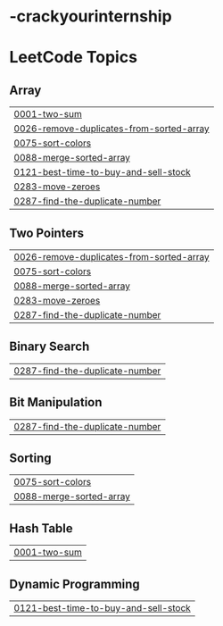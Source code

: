# -crackyourinternship
<!---LeetCode Topics Start-->
# LeetCode Topics
## Array
|  |
| ------- |
| [0001-two-sum](https://github.com/cloudwithbhawna/-crackyourinternship/tree/master/0001-two-sum) |
| [0026-remove-duplicates-from-sorted-array](https://github.com/cloudwithbhawna/-crackyourinternship/tree/master/0026-remove-duplicates-from-sorted-array) |
| [0075-sort-colors](https://github.com/cloudwithbhawna/-crackyourinternship/tree/master/0075-sort-colors) |
| [0088-merge-sorted-array](https://github.com/cloudwithbhawna/-crackyourinternship/tree/master/0088-merge-sorted-array) |
| [0121-best-time-to-buy-and-sell-stock](https://github.com/cloudwithbhawna/-crackyourinternship/tree/master/0121-best-time-to-buy-and-sell-stock) |
| [0283-move-zeroes](https://github.com/cloudwithbhawna/-crackyourinternship/tree/master/0283-move-zeroes) |
| [0287-find-the-duplicate-number](https://github.com/cloudwithbhawna/-crackyourinternship/tree/master/0287-find-the-duplicate-number) |
## Two Pointers
|  |
| ------- |
| [0026-remove-duplicates-from-sorted-array](https://github.com/cloudwithbhawna/-crackyourinternship/tree/master/0026-remove-duplicates-from-sorted-array) |
| [0075-sort-colors](https://github.com/cloudwithbhawna/-crackyourinternship/tree/master/0075-sort-colors) |
| [0088-merge-sorted-array](https://github.com/cloudwithbhawna/-crackyourinternship/tree/master/0088-merge-sorted-array) |
| [0283-move-zeroes](https://github.com/cloudwithbhawna/-crackyourinternship/tree/master/0283-move-zeroes) |
| [0287-find-the-duplicate-number](https://github.com/cloudwithbhawna/-crackyourinternship/tree/master/0287-find-the-duplicate-number) |
## Binary Search
|  |
| ------- |
| [0287-find-the-duplicate-number](https://github.com/cloudwithbhawna/-crackyourinternship/tree/master/0287-find-the-duplicate-number) |
## Bit Manipulation
|  |
| ------- |
| [0287-find-the-duplicate-number](https://github.com/cloudwithbhawna/-crackyourinternship/tree/master/0287-find-the-duplicate-number) |
## Sorting
|  |
| ------- |
| [0075-sort-colors](https://github.com/cloudwithbhawna/-crackyourinternship/tree/master/0075-sort-colors) |
| [0088-merge-sorted-array](https://github.com/cloudwithbhawna/-crackyourinternship/tree/master/0088-merge-sorted-array) |
## Hash Table
|  |
| ------- |
| [0001-two-sum](https://github.com/cloudwithbhawna/-crackyourinternship/tree/master/0001-two-sum) |
## Dynamic Programming
|  |
| ------- |
| [0121-best-time-to-buy-and-sell-stock](https://github.com/cloudwithbhawna/-crackyourinternship/tree/master/0121-best-time-to-buy-and-sell-stock) |
<!---LeetCode Topics End-->